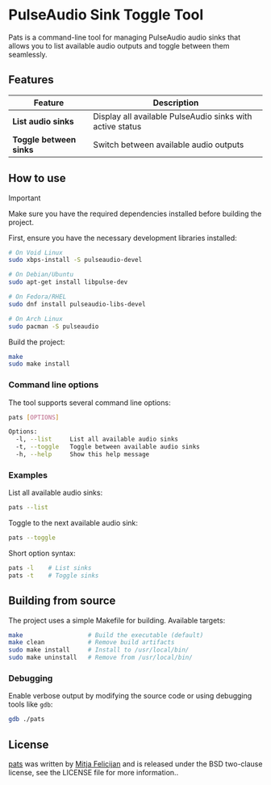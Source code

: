 # PulseAudio Sink Toggle Tool

Pats is a command-line tool for managing PulseAudio audio sinks that allows you to
list available audio outputs and toggle between them seamlessly.

## Features

| Feature | Description |
|---------|-------------|
| **List audio sinks** | Display all available PulseAudio sinks with active status |
| **Toggle between sinks** | Switch between available audio outputs |

## How to use

> [!IMPORTANT]
> Make sure you have the required dependencies installed before
> building the project.

First, ensure you have the necessary development libraries installed:

```sh
# On Void Linux
sudo xbps-install -S pulseaudio-devel

# On Debian/Ubuntu
sudo apt-get install libpulse-dev

# On Fedora/RHEL
sudo dnf install pulseaudio-libs-devel

# On Arch Linux
sudo pacman -S pulseaudio
```

Build the project:

```sh
make
sudo make install
```

### Command line options

The tool supports several command line options:

```sh
pats [OPTIONS]

Options:
  -l, --list     List all available audio sinks
  -t, --toggle   Toggle between available audio sinks
  -h, --help     Show this help message
```

### Examples

List all available audio sinks:
```sh
pats --list
```

Toggle to the next available audio sink:
```sh
pats --toggle
```

Short option syntax:
```sh
pats -l    # List sinks
pats -t    # Toggle sinks
```

## Building from source

The project uses a simple Makefile for building. Available targets:

```sh
make                  # Build the executable (default)
make clean            # Remove build artifacts
sudo make install     # Install to /usr/local/bin/
sudo make uninstall   # Remove from /usr/local/bin/
```

### Debugging

Enable verbose output by modifying the source code or using
debugging tools like `gdb`:

```sh
gdb ./pats
```

## License

[pats](https://github.com/mitjafelicijan/pats) was written by [Mitja
Felicijan](https://mitjafelicijan.com) and is released under the BSD
two-clause license, see the LICENSE file for more information.. 